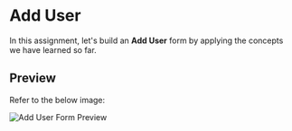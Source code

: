 # Add User

In this assignment, let's build an **Add User** form by applying the concepts we have learned so far.

## Preview

Refer to the below image:

![Add User Form Preview](https://nkb-backend-media-static-tenxiitian.s3.ap-south-1.amazonaws.com/tenxiitian_prod/programs/Tech+Programs/frontend-content/ccbp/coding-practice-questions/dynamic-webapps/add-user-1-v1.gif)
